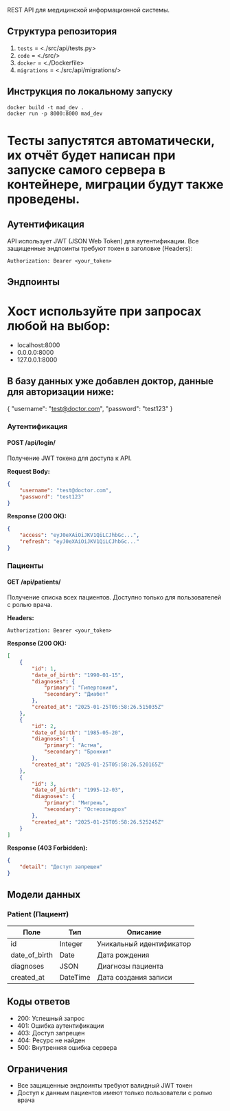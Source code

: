 ﻿REST API для медицинской информационной системы.

## Структура репозитория
1. `tests` = <./src/api/tests.py>
2. `code` = <./src/>
3. `docker` = <./Dockerfile>
4. `migrations` = <./src/api/migrations/>

## Инструкция по локальному запуску
```
docker build -t mad_dev .
docker run -p 8000:8000 mad_dev
```

# Тесты запустятся автоматически, их отчёт будет написан при запуске самого сервера в контейнере, миграции будут также проведены.

## Аутентификация
API использует JWT (JSON Web Token) для аутентификации. Все защищенные эндпоинты требуют токен в заголовке (Headers):
```
Authorization: Bearer <your_token>
```

## Эндпоинты

# Хост используйте при запросах любой на выбор:
- localhost:8000
- 0.0.0.0:8000
- 127.0.0.1:8000

## В базу данных уже добавлен доктор, данные для авторизации ниже:
{
    "username": "test@doctor.com",
    "password": "test123"
}

### Аутентификация

#### POST /api/login/
Получение JWT токена для доступа к API.

**Request Body:**
```json
{
    "username": "test@doctor.com",
    "password": "test123"
}
```

**Response (200 OK):**
```json
{
    "access": "eyJ0eXAiOiJKV1QiLCJhbGc...",
    "refresh": "eyJ0eXAiOiJKV1QiLCJhbGc..."
}
```

### Пациенты

#### GET /api/patients/
Получение списка всех пациентов. Доступно только для пользователей с ролью врача.

**Headers:**
```
Authorization: Bearer <your_token>
```

**Response (200 OK):**
```json
[
    {
        "id": 1,
        "date_of_birth": "1990-01-15",
        "diagnoses": {
            "primary": "Гипертония",
            "secondary": "Диабет"
        },
        "created_at": "2025-01-25T05:58:26.515035Z"
    },
    {
        "id": 2,
        "date_of_birth": "1985-05-20",
        "diagnoses": {
            "primary": "Астма",
            "secondary": "Бронхит"
        },
        "created_at": "2025-01-25T05:58:26.520165Z"
    },
    {
        "id": 3,
        "date_of_birth": "1995-12-03",
        "diagnoses": {
            "primary": "Мигрень",
            "secondary": "Остеохондроз"
        },
        "created_at": "2025-01-25T05:58:26.525245Z"
    }
]
```

**Response (403 Forbidden):**
```json
{
    "detail": "Доступ запрещен"
}
```

## Модели данных

### Patient (Пациент)
| Поле | Тип | Описание |
|------|-----|----------|
| id | Integer | Уникальный идентификатор |
| date_of_birth | Date | Дата рождения |
| diagnoses | JSON | Диагнозы пациента |
| created_at | DateTime | Дата создания записи |

## Коды ответов
- 200: Успешный запрос
- 401: Ошибка аутентификации
- 403: Доступ запрещен
- 404: Ресурс не найден
- 500: Внутренняя ошибка сервера

## Ограничения
- Все защищенные эндпоинты требуют валидный JWT токен
- Доступ к данным пациентов имеют только пользователи с ролью врача
